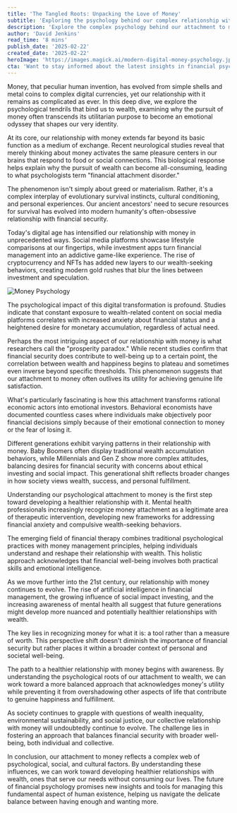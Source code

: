 ```yaml
---
title: 'The Tangled Roots: Unpacking the Love of Money'
subtitle: 'Exploring the psychology behind our complex relationship with wealth'
description: 'Explore the complex psychology behind our attachment to money, from evolutionary roots to modern digital influences. This deep dive examines how our relationship with wealth shapes our behavior, happiness, and identity in unexpected ways.'
author: 'David Jenkins'
read_time: '8 mins'
publish_date: '2025-02-22'
created_date: '2025-02-22'
heroImage: 'https://images.magick.ai/modern-digital-money-psychology.jpg'
cta: 'Want to stay informed about the latest insights in financial psychology and personal development? Follow us on LinkedIn for regular updates on how understanding money psychology can improve your financial well-being.'
---
```


Money, that peculiar human invention, has evolved from simple shells and metal coins to complex digital currencies, yet our relationship with it remains as complicated as ever. In this deep dive, we explore the psychological tendrils that bind us to wealth, examining why the pursuit of money often transcends its utilitarian purpose to become an emotional odyssey that shapes our very identity.

At its core, our relationship with money extends far beyond its basic function as a medium of exchange. Recent neurological studies reveal that merely thinking about money activates the same pleasure centers in our brains that respond to food or social connections. This biological response helps explain why the pursuit of wealth can become all-consuming, leading to what psychologists term "financial attachment disorder."

The phenomenon isn't simply about greed or materialism. Rather, it's a complex interplay of evolutionary survival instincts, cultural conditioning, and personal experiences. Our ancient ancestors' need to secure resources for survival has evolved into modern humanity's often-obsessive relationship with financial security.

Today's digital age has intensified our relationship with money in unprecedented ways. Social media platforms showcase lifestyle comparisons at our fingertips, while investment apps turn financial management into an addictive game-like experience. The rise of cryptocurrency and NFTs has added new layers to our wealth-seeking behaviors, creating modern gold rushes that blur the lines between investment and speculation.

![Money Psychology](https://i.magick.ai/PIXE/1738406181101_magick_img.webp)

The psychological impact of this digital transformation is profound. Studies indicate that constant exposure to wealth-related content on social media platforms correlates with increased anxiety about financial status and a heightened desire for monetary accumulation, regardless of actual need.

Perhaps the most intriguing aspect of our relationship with money is what researchers call the "prosperity paradox." While recent studies confirm that financial security does contribute to well-being up to a certain point, the correlation between wealth and happiness begins to plateau and sometimes even inverse beyond specific thresholds. This phenomenon suggests that our attachment to money often outlives its utility for achieving genuine life satisfaction.

What's particularly fascinating is how this attachment transforms rational economic actors into emotional investors. Behavioral economists have documented countless cases where individuals make objectively poor financial decisions simply because of their emotional connection to money or the fear of losing it.

Different generations exhibit varying patterns in their relationship with money. Baby Boomers often display traditional wealth accumulation behaviors, while Millennials and Gen Z show more complex attitudes, balancing desires for financial security with concerns about ethical investing and social impact. This generational shift reflects broader changes in how society views wealth, success, and personal fulfillment.

Understanding our psychological attachment to money is the first step toward developing a healthier relationship with it. Mental health professionals increasingly recognize money attachment as a legitimate area of therapeutic intervention, developing new frameworks for addressing financial anxiety and compulsive wealth-seeking behaviors.

The emerging field of financial therapy combines traditional psychological practices with money management principles, helping individuals understand and reshape their relationship with wealth. This holistic approach acknowledges that financial well-being involves both practical skills and emotional intelligence.

As we move further into the 21st century, our relationship with money continues to evolve. The rise of artificial intelligence in financial management, the growing influence of social impact investing, and the increasing awareness of mental health all suggest that future generations might develop more nuanced and potentially healthier relationships with wealth.

The key lies in recognizing money for what it is: a tool rather than a measure of worth. This perspective shift doesn't diminish the importance of financial security but rather places it within a broader context of personal and societal well-being.

The path to a healthier relationship with money begins with awareness. By understanding the psychological roots of our attachment to wealth, we can work toward a more balanced approach that acknowledges money's utility while preventing it from overshadowing other aspects of life that contribute to genuine happiness and fulfillment.

As society continues to grapple with questions of wealth inequality, environmental sustainability, and social justice, our collective relationship with money will undoubtedly continue to evolve. The challenge lies in fostering an approach that balances financial security with broader well-being, both individual and collective.

In conclusion, our attachment to money reflects a complex web of psychological, social, and cultural factors. By understanding these influences, we can work toward developing healthier relationships with wealth, ones that serve our needs without consuming our lives. The future of financial psychology promises new insights and tools for managing this fundamental aspect of human existence, helping us navigate the delicate balance between having enough and wanting more.